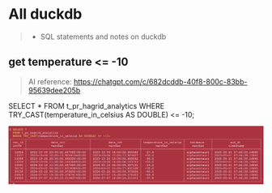 # All duckdb
> - SQL statements and notes on duckdb

## get temperature <= -10
> AI reference: https://chatgpt.com/c/682dcddb-40f8-800c-83bb-95639dee205b

SELECT * FROM t_pr_hagrid_analytics
WHERE TRY_CAST(temperature_in_celsius AS DOUBLE) <= -10;

![temperature -10](img/tempc-minus-10.png)